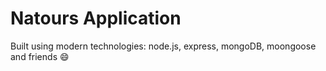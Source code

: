 # Natours Application

Built using modern technologies: node.js, express, mongoDB, moongoose and friends 😄
